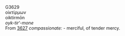 <body>
  <p>G3629<br>  οἰκτίρμων  <br> oiktirmōn  <br><i>oyk-tir‘-mone </i><br>From <a href="g3627.htm">3627</a>  <i>compassionate:</i> - merciful, of tender mercy.<br></p>
 </body>